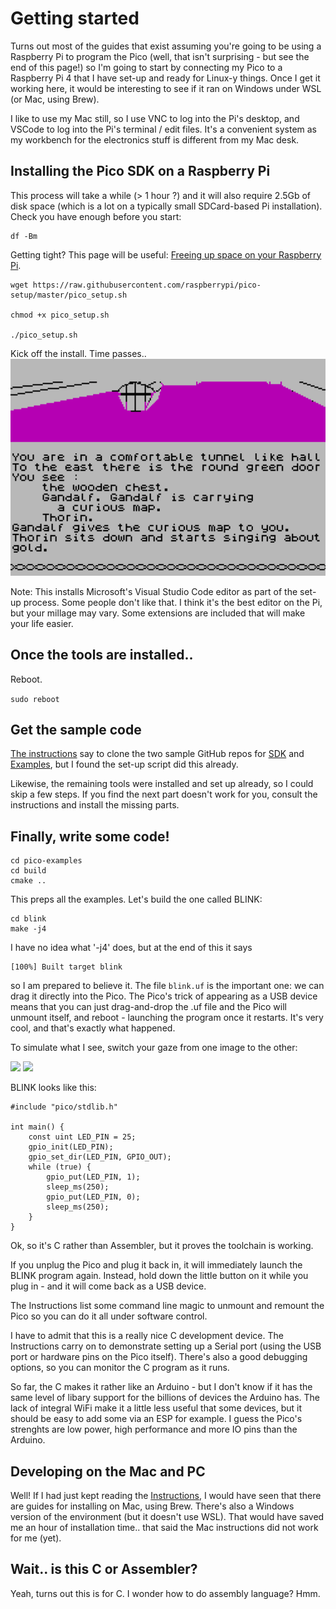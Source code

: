 # Getting started

Turns out most of the guides that exist assuming you're going to be using a Raspberry Pi to program the Pico (well, that isn't surprising - but see the end of this page!) so I'm going to start by connecting my Pico to a Raspberry Pi 4 that I have set-up and ready for Linux-y things. Once I get it working here, it would be interesting to see if it ran on Windows under WSL (or Mac, using Brew).

I like to use my Mac still, so I use VNC to log into the Pi's desktop, and VSCode to log into the Pi's terminal / edit files. It's a convenient system as my workbench for the electronics stuff is different from my Mac desk.

## Installing the Pico SDK on a Raspberry Pi

This process will take a while (> 1 hour ?) and it will also require 2.5Gb of disk space (which is a lot on a typically small SDCard-based Pi installation). Check you have enough before you start:

```
df -Bm 
```

Getting tight? This page will be useful: [Freeing up space on your Raspberry Pi](https://www.raspberrypi-spy.co.uk/2018/03/free-space-raspberry-pi-sd-card/).

```
wget https://raw.githubusercontent.com/raspberrypi/pico-setup/master/pico_setup.sh 

chmod +x pico_setup.sh

./pico_setup.sh
```

Kick off the install. Time passes..  
![](thorin.png)

Note: This installs Microsoft's Visual Studio Code editor as part of the set-up process. Some people don't like that. I think it's the best editor on the Pi, but your millage may vary. Some extensions are included that will make your life easier.

## Once the tools are installed..

Reboot.

```sudo reboot```


## Get the sample code

[The instructions](https://datasheets.raspberrypi.org/pico/getting-started-with-pico.pdf) say to clone the two sample GitHub repos for [SDK](https://github.com/raspberrypi/pico-sdk.git) and [Examples](https://github.com/raspberrypi/pico-examples.git), but I found the set-up script did this already.

Likewise, the remaining tools were installed and set up already, so I could skip a few steps. If you find the next part doesn't work for you, consult the instructions and install the missing parts.

## Finally, write some code!

```
cd pico-examples
cd build
cmake ..
```

This preps all the examples. Let's build the one called BLINK:

```
cd blink
make -j4
```

I have no idea what '-j4' does, but at the end of this it says 

```
[100%] Built target blink
```

so I am prepared to believe it. The file ```blink.uf``` is the important one: we can drag it directly into the Pico. The Pico's trick of appearing as a USB device means that you can just drag-and-drop the .uf file and the Pico will unmount itself, and reboot - launching the program once it restarts. It's very cool, and that's exactly what happened. 

To simulate what I see, switch your gaze from one image to the other:

![](blink1.jpg) ![](blink2.jpg)

BLINK looks like this:

```
#include "pico/stdlib.h"

int main() {
    const uint LED_PIN = 25;
    gpio_init(LED_PIN);
    gpio_set_dir(LED_PIN, GPIO_OUT);
    while (true) {
        gpio_put(LED_PIN, 1);
        sleep_ms(250);
        gpio_put(LED_PIN, 0);
        sleep_ms(250);
    }
}
```

Ok, so it's C rather than Assembler, but it proves the toolchain is working.

If you unplug the Pico and plug it back in, it will immediately launch the BLINK program again. Instead, hold down the little button on it while you plug in - and it will come back as a USB device.

The Instructions list some command line magic to unmount and remount the Pico so you can do it all under software control.

I have to admit that this is a really nice C development device. The Instructions carry on to demonstrate setting up a Serial port (using the USB port or hardware pins on the Pico itself). There's also a good debugging options, so you can monitor the C program as it runs. 

So far, the C makes it rather like an Arduino - but I don't know if it has the same level of libary support for the billions of devices the Arduino has. The lack of integral WiFi make it a little less useful that some devices, but it should be easy to add some via an ESP for example. I guess the Pico's strenghts are low power, high performance and more IO pins than the Arduino.

## Developing on the Mac and PC

Well! If I had just kept reading the [Instructions](https://datasheets.raspberrypi.org/pico/getting-started-with-pico.pdf), I would have seen that there are guides for installing on Mac, using Brew. There's also a Windows version of the environment (but it doesn't use WSL). That would have saved me an hour of installation time.. that said the Mac instructions did not work for me (yet).

## Wait.. is this C or Assembler?

Yeah, turns out this is for C. I wonder how to do assembly language? Hmm.




